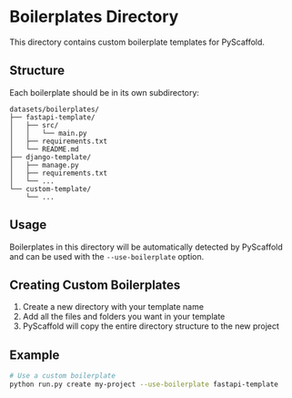 # Boilerplates Directory

This directory contains custom boilerplate templates for PyScaffold.

## Structure

Each boilerplate should be in its own subdirectory:

```
datasets/boilerplates/
├── fastapi-template/
│   ├── src/
│   │   └── main.py
│   ├── requirements.txt
│   └── README.md
├── django-template/
│   ├── manage.py
│   ├── requirements.txt
│   └── ...
└── custom-template/
    └── ...
```

## Usage

Boilerplates in this directory will be automatically detected by PyScaffold and can be used with the `--use-boilerplate` option.

## Creating Custom Boilerplates

1. Create a new directory with your template name
2. Add all the files and folders you want in your template
3. PyScaffold will copy the entire directory structure to the new project

## Example

```bash
# Use a custom boilerplate
python run.py create my-project --use-boilerplate fastapi-template
```
